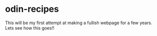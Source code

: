 # odin-recipes
This will be my first attempt at making a fullish webpage for a few years.
Lets see how this goes!!
